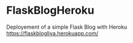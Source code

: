 # FlaskBlogHeroku
Deployement of a simple Flask Blog with Heroku
https://flaskblogliya.herokuapp.com/